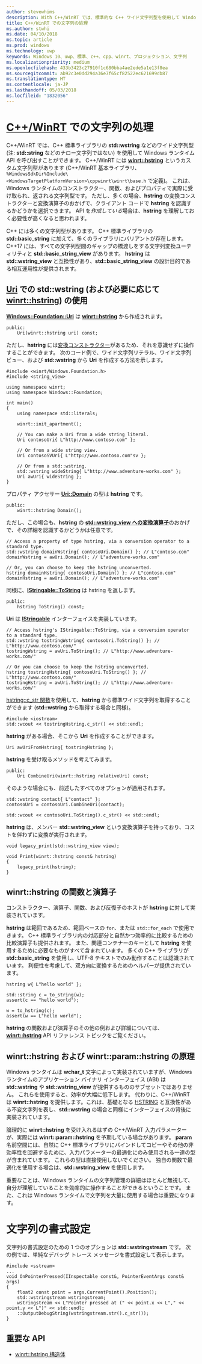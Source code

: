 ```yaml
---
author: stevewhims
description: With C++/WinRT では、標準的な C++ ワイド文字列型を使用して Windows ランタイム API を呼び出すか、または winrt::hstring 型を使用することができます。
title: C++/WinRT での文字列の処理
ms.author: stwhi
ms.date: 04/10/2018
ms.topic: article
ms.prod: windows
ms.technology: uwp
keywords: Windows 10、uwp、標準、c++、cpp、winrt、プロジェクション、文字列
ms.localizationpriority: medium
ms.openlocfilehash: 433b3423c27910f1c680bba4ae2ede5a1e13f8ea
ms.sourcegitcommit: ab92c3e0dd294a36e7f65cf82522ec621699db87
ms.translationtype: HT
ms.contentlocale: ja-JP
ms.lasthandoff: 05/03/2018
ms.locfileid: "1832056"
---
```

# <a name="string-handling-in-cwinrtwindowsuwpcpp-and-winrt-apisintro-to-using-cpp-with-winrt"></a>[C++/WinRT](/windows/uwp/cpp-and-winrt-apis/intro-to-using-cpp-with-winrt) での文字列の処理
C++/WinRT では、C++ 標準ライブラリの **std::wstring** などのワイド文字列型 (注: **std::string** などのナロー文字列ではない) を使用して Windows ランタイム API を呼び出すことができます。 C++/WinRT には [**winrt::hstring**](/uwp/cpp-ref-for-winrt/hstring) というカスタム文字列型があります (C++/WinRT 基本ライブラリ、`%WindowsSdkDir%Include\<WindowsTargetPlatformVersion>\cppwinrt\winrt\base.h` で定義)。 これは、Windows ランタイムのコンストラクター、関数、およびプロパティで実際に受け取られ、返される文字列型です。 ただし、多くの場合、**hstring** の変換コンストラクターと変換演算子のおかげで、クライアント コードで **hstring** を認識するかどうかを選択できます。 API を*作成している*場合は、**hstring** を理解しておく必要性が高くなると思われます。

C++ には多くの文字列型があります。 C++ 標準ライブラリの **std::basic_string** に加えて、多くのライブラリにバリアントが存在します。 C++17 には、すべての文字列型間のギャップの橋渡しをする文字列変換ユーティリティと **std::basic_string_view** があります。 **hstring** は **std::wstring_view** と互換性があり、**std::basic_string_view** の設計目的である相互運用性が提供されます。

## <a name="using-stdwstring-and-optionally-winrthstringuwpcpp-ref-for-winrthstring-with-uriuwpapiwindowsfoundationuri"></a>[**Uri**](/uwp/api/windows.foundation.uri) での **std::wstring** (および必要に応じて [**winrt::hstring**](/uwp/cpp-ref-for-winrt/hstring)) の使用

[**Windows::Foundation::Uri**](/uwp/api/windows.foundation.uri) は [**winrt::hstring**](/uwp/cpp-ref-for-winrt/hstring) から作成されます。

```cppwinrt
public:
    Uri(winrt::hstring uri) const;
```

ただし、**hstring** には[変換コンストラクター](/uwp/api/windows.foundation.uri#hstringhstring-constructor)があるため、それを意識せずに操作することができます。 次のコード例で、ワイド文字列リテラル、ワイド文字列ビュー、および **std::wstring** から **Uri** を作成する方法を示します。

```cppwinrt
#include <winrt/Windows.Foundation.h>
#include <string_view>

using namespace winrt;
using namespace Windows::Foundation;

int main()
{
    using namespace std::literals;

    winrt::init_apartment();

    // You can make a Uri from a wide string literal.
    Uri contosoUri{ L"http://www.contoso.com" };

    // Or from a wide string view.
    Uri contosoSVUri{ L"http://www.contoso.com"sv };

    // Or from a std::wstring.
    std::wstring wideString{ L"http://www.adventure-works.com" };
    Uri awUri{ wideString };
}
```

プロパティ アクセサー [**Uri::Domain**](https://docs.microsoft.com/uwp/api/windows.foundation.uri.Domain) の型は **hstring** です。

```cppwinrt
public:
    winrt::hstring Domain();
```

ただし、この場合も、**hstring** の [**std::wstring_view への変換演算子**](/uwp/api/windows.foundation.uri#hstringoperator-stdwstringview)のおかげで、その詳細を認識するかどうかは任意です。

```cppwinrt
// Access a property of type hstring, via a conversion operator to a standard type.
std::wstring domainWstring{ contosoUri.Domain() }; // L"contoso.com"
domainWstring = awUri.Domain(); // L"adventure-works.com"

// Or, you can choose to keep the hstring unconverted.
hstring domainHstring{ contosoUri.Domain() }; // L"contoso.com"
domainHstring = awUri.Domain(); // L"adventure-works.com"
```

同様に、[**IStringable::ToString**](https://msdn.microsoft.com/library/windows/desktop/dn302136) は hstring を返します。

```cppwinrt
public:
    hstring ToString() const;
```

**Uri** は [**IStringable**](https://msdn.microsoft.com/library/windows/desktop/dn302135) インターフェイスを実装しています。

```cppwinrt
// Access hstring's IStringable::ToString, via a conversion operator to a standard type.
std::wstring tostringWstring{ contosoUri.ToString() }; // L"http://www.contoso.com/"
tostringWstring = awUri.ToString(); // L"http://www.adventure-works.com/"

// Or you can choose to keep the hstring unconverted.
hstring tostringHstring{ contosoUri.ToString() }; // L"http://www.contoso.com/"
tostringHstring = awUri.ToString(); // L"http://www.adventure-works.com/"
```

[hstring::c_str 関数](/uwp/api/windows.foundation.uri#hstringcstr-function)を使用して、**hstring** から標準ワイド文字列を取得することができます (**std::wstring** から取得する場合と同様)。

```cppwinrt
#include <iostream>
std::wcout << tostringHstring.c_str() << std::endl;
```
**hstring** がある場合、そこから **Uri** を作成することができます。

```cppwinrt
Uri awUriFromHstring{ tostringHstring };
```

**hstring** を受け取るメソッドを考えてみます。

```cppwinrt
public:
    Uri CombineUri(winrt::hstring relativeUri) const;
```

そのような場合にも、前述したすべてのオプションが適用されます。

```cppwinrt
std::wstring contact{ L"contact" };
contosoUri = contosoUri.CombineUri(contact);
    
std::wcout << contosoUri.ToString().c_str() << std::endl;
```

**hstring** は、メンバー **std::wstring_view** という変換演算子を持っており、コストを伴わずに変換が実行されます。

```cppwinrt
void legacy_print(std::wstring_view view);

void Print(winrt::hstring const& hstring)
{
    legacy_print(hstring);
}
```

## <a name="winrthstring-functions-and-operators"></a>**winrt::hstring** の関数と演算子
コンストラクター、演算子、関数、および反復子のホストが **hstring** に対して実装されています。

**hstring** は範囲であるため、範囲ベースの `for`、または `std::for_each` で使用できます。 C++ 標準ライブラリ内の対応部分と自然かつ効率的に比較するための比較演算子も提供されます。 また、関連コンテナーのキーとして **hstring** を使用するために必要なものがすべて含まれています。 多くの C++ ライブラリが **std::basic_string** を使用し、UTF-8 テキストでのみ動作することは認識されています。 利便性を考慮して、双方向に変換するためのヘルパーが提供されています。

```cppwinrt
hstring w{ L"hello world" };
 
std::string c = to_string(w);
assert(c == "hello world");
 
w = to_hstring(c);
assert(w == L"hello world");
```

**hstring** の関数および演算子のその他の例および詳細については、[**winrt::hstring**](/uwp/cpp-ref-for-winrt/hstring) API リファレンス トピックをご覧ください。

## <a name="the-rationale-for-winrthstring-and-winrtparamhstring"></a>**winrt::hstring** および **winrt::param::hstring** の原理
Windows ランタイムは **wchar_t** 文字によって実装されていますが、Windows ランタイムのアプリケーション バイナリ インターフェイス (ABI) は **std::wstring** や **std::wstring_view** が提供するもののサブセットではありません。 これらを使用すると、効率が大幅に低下します。 代わりに、C++/WinRT は **winrt::hstring** を提供します。これは、基礎となる [HSTRING](https://msdn.microsoft.com/library/windows/desktop/br205775) と互換性がある不変文字列を表し、**std::wstring** の場合と同様にインターフェイスの背後に実装されています。 

論理的に **winrt::hstring** を受け入れるはずの C++/WinRT 入力パラメーターが、実際には **winrt::param::hstring** を予期している場合があります。 **param** 名前空間には、自然に C++ 標準ライブラリにバインドしてコピーやその他の非効率性を回避するために、入力パラメーターの最適化にのみ使用される一連の型が含まれています。 これらの型は直接使用しないでください。 独自の関数で最適化を使用する場合は、**std::wstring_view** を使用します。

重要なことは、Windows ランタイムの文字列管理の詳細はほとんど無視して、自分が理解していることを効率的に操作することができるということです。 また、これは Windows ランタイムで文字列を大量に使用する場合は重要になります。

# <a name="formatting-strings"></a>文字列の書式設定
文字列の書式設定のための 1 つのオプションは **std::wstringstream** です。 次の例では、単純なデバッグ トレース メッセージを書式設定して表示します。

```cppwinrt
#include <sstream>
...
void OnPointerPressed(IInspectable const&, PointerEventArgs const& args)
{
    float2 const point = args.CurrentPoint().Position();
    std::wstringstream wstringstream;
    wstringstream << L"Pointer pressed at (" << point.x << L"," << point.y << L")" << std::endl;
    ::OutputDebugString(wstringstream.str().c_str());
}
```

## <a name="important-apis"></a>重要な API
* [winrt::hstring 構造体](/uwp/cpp-ref-for-winrt/hstring)

